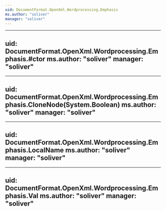 ```yaml
---
uid: DocumentFormat.OpenXml.Wordprocessing.Emphasis
ms.author: "soliver"
manager: "soliver"
---
```


---
uid: DocumentFormat.OpenXml.Wordprocessing.Emphasis.#ctor
ms.author: "soliver"
manager: "soliver"
---

---
uid: DocumentFormat.OpenXml.Wordprocessing.Emphasis.CloneNode(System.Boolean)
ms.author: "soliver"
manager: "soliver"
---

---
uid: DocumentFormat.OpenXml.Wordprocessing.Emphasis.LocalName
ms.author: "soliver"
manager: "soliver"
---

---
uid: DocumentFormat.OpenXml.Wordprocessing.Emphasis.Val
ms.author: "soliver"
manager: "soliver"
---

